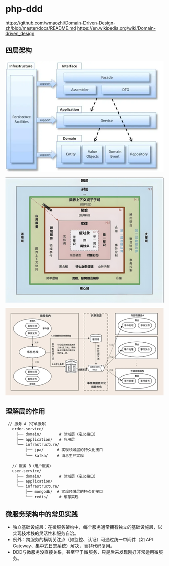 # php-ddd
https://github.com/wmaozhi/Domain-Driven-Design-zh/blob/master/docs/README.md
https://en.wikipedia.org/wiki/Domain-driven_design

## 四层架构
![img.png](resource/img.png)

![c9240f2a18d9fc707c313722ecae8875.jpeg](resource%2Fc9240f2a18d9fc707c313722ecae8875.jpeg)

![img_1.png](resource%2Fimg_1.png)

## 理解层的作用
````
 // 服务 A（订单服务）
   order-service/
     ├── domain/        # 领域层（定义接口）
     ├── application/   # 应用层
     └── infrastructure/
         ├── jpa/      # 实现领域层的持久化接口
         └── kafka/    # 消息生产实现

   // 服务 B（用户服务）
   user-service/
     ├── domain/        # 领域层（定义接口）
     ├── application/
     └── infrastructure/
         ├── mongodb/  # 实现领域层的持久化接口
         └── redis/     # 缓存实现

````

## 微服务架构中的常见实践
- 独立基础设施层：在微服务架构中，每个服务通常拥有独立的基础设施层，以实现技术栈的灵活性和服务自治。
- 例外：跨服务的横切关注点（如监控、认证）可通过统一中间件（如 API Gateway、集中式日志系统）解决，而非代码复用。
- DDD与微服务没直接关系，甚至早于微服务，只是后来发现刚好非常适用微服务。